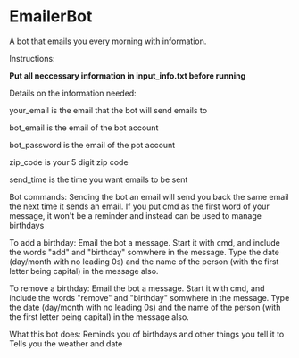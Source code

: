 # EmailerBot
A bot that emails you every morning with information.

Instructions:

<b>Put all neccessary information in input_info.txt before running</b>

Details on the information needed:

your_email is the email that the bot will send emails to

bot_email is the email of the bot account

bot_password is the email of the pot account

zip_code is your 5 digit zip code

send_time is the time you want emails to be sent


Bot commands:
Sending the bot an email will send you back the same email the next time it sends an email.
If you put cmd as the first word of your message, it won't be a reminder and instead can be used to manage birthdays

To add a birthday:
Email the bot a message. Start it with cmd, and include the words "add" and "birthday" somwhere in the message. Type the date (day/month with no leading 0s) and the name of the person (with the first letter being
capital) in the message also.

To remove a birthday:
Email the bot a message. Start it with cmd, and include the words "remove" and "birthday" somwhere in the message. Type the date (day/month with no leading 0s) and the name of the person (with the first letter being
capital) in the message also.

What this bot does:
Reminds you of birthdays and other things you tell it to
Tells you the weather and date
